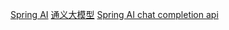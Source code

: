 [Spring AI](https://docs.spring.io/spring-ai/reference/0.8-SNAPSHOT/index.html)
[通义大模型](https://help.aliyun.com/zh/dashscope/developer-reference/model-introduction)
[Spring AI chat completion api](https://docs.spring.io/spring-ai/reference/0.8-SNAPSHOT/api/chatclient.html)
